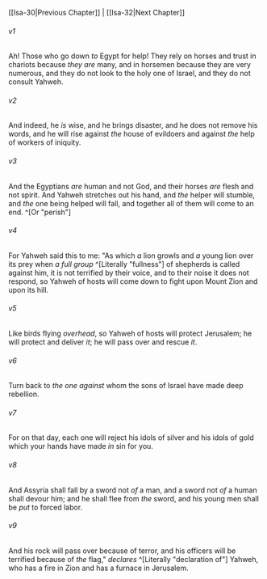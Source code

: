 ﻿---
aliases:
  - Isaiah 31
---

[[Isa-30|Previous Chapter]] | [[Isa-32|Next Chapter]]

###### v1
Ah! Those who go down _to_ Egypt for help!
They rely on horses
and trust in chariots because _they are_ many,
and in horsemen because they are very numerous,
and they do not look to the holy one of Israel,
and they do not consult Yahweh.

###### v2
And indeed, he _is_ wise, and he brings disaster,
and he does not remove his words,
and he will rise against _the_ house of evildoers
and against _the_ help of workers of iniquity.

###### v3
And the Egyptians _are_ human and not God,
and their horses _are_ flesh and not spirit.
And Yahweh stretches out his hand,
and _the_ helper will stumble,
and _the_ one being helped will fall,
and together all of them will come to an end. ^[Or "perish"]

###### v4
For Yahweh said this to me:
"As which _a_ lion growls
and _a_ young lion over its prey
when _a full group_ ^[Literally "fullness"] of shepherds is called against him,
it is not terrified by their voice,
and to their noise it does not respond,
so Yahweh of hosts will come down to fight upon Mount Zion
and upon its hill.

###### v5
Like birds flying _overhead_, so Yahweh of hosts will protect Jerusalem;
he will protect and deliver _it_;
he will pass over and rescue _it_.

###### v6
Turn back to _the one against_ whom the sons of Israel have made deep rebellion.

###### v7
For on that day, each one will reject his idols of silver
and his idols of gold which your hands have made _in_ sin for you.

###### v8
And Assyria shall fall by a sword not _of_ a man,
and a sword not _of_ a human shall devour him;
and he shall flee from _the_ sword,
and his young men shall be _put_ to forced labor.

###### v9
And his rock will pass over because of terror,
and his officers will be terrified because of _the_ flag,"
_declares_ ^[Literally "declaration of"] Yahweh,
who has a fire in Zion
and has a furnace in Jerusalem.